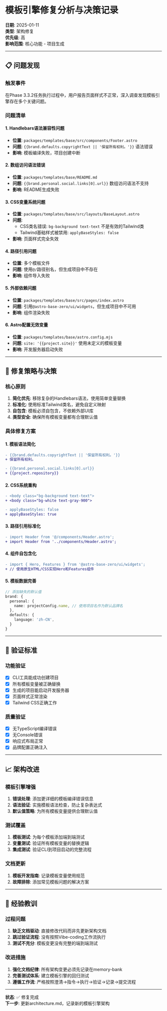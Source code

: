 # 模板引擎修复分析与决策记录

**日期**: 2025-01-11  
**类型**: 架构修复  
**优先级**: 高  
**影响范围**: 核心功能 - 项目生成

---

## 📋 问题发现

### 触发事件
在Phase 3.3.2任务执行过程中，用户报告页面样式不正常，深入调查发现模板引擎存在多个关键问题。

### 问题清单

#### 1. Handlebars语法兼容性问题
- **位置**: `packages/templates/base/src/components/Footer.astro`
- **问题**: `{{brand.defaults.copyrightText || '保留所有权利。'}}` 语法错误
- **影响**: 模板编译失败，项目创建中断

#### 2. 数组访问语法错误  
- **位置**: `packages/templates/base/README.md`
- **问题**: `{{brand.personal.social.links[0].url}}` 数组访问语法不支持
- **影响**: README生成失败

#### 3. CSS变量系统问题
- **位置**: `packages/templates/base/src/layouts/BaseLayout.astro`
- **问题**: 
  - CSS类名错误: `bg-background text-text` 不是有效的Tailwind类
  - Tailwind基础样式被禁用: `applyBaseStyles: false`
- **影响**: 页面样式完全失效

#### 4. 路径引用问题
- **位置**: 多个模板文件
- **问题**: 使用`@/`路径别名，但生成项目中不存在
- **影响**: 组件导入失败

#### 5. 外部依赖问题
- **位置**: `packages/templates/base/src/pages/index.astro`
- **问题**: 引用`@astro-base-zero/ui/widgets`，但生成项目中不可用
- **影响**: 组件渲染失败

#### 6. Astro配置无效变量
- **位置**: `packages/templates/base/astro.config.mjs`
- **问题**: `site: '{{project.site}}'` 使用未定义的模板变量
- **影响**: 开发服务器启动失败

---

## 🔧 修复策略与决策

### 核心原则
1. **简化优先**: 移除复杂的Handlebars语法，使用简单变量替换
2. **标准化**: 使用标准Tailwind类名，避免自定义映射
3. **自包含**: 模板必须自包含，不依赖外部UI库
4. **类型安全**: 确保所有模板变量都有合理默认值

### 具体修复方案

#### 1. 模板语法简化
```diff
- {{brand.defaults.copyrightText || '保留所有权利。'}}
+ 保留所有权利。

- {{brand.personal.social.links[0].url}}
+ {{project.repository}}
```

#### 2. CSS系统重构
```diff
- <body class="bg-background text-text">
+ <body class="bg-white text-gray-900">

- applyBaseStyles: false
+ applyBaseStyles: true
```

#### 3. 路径引用标准化
```diff
- import Header from '@/components/Header.astro';
+ import Header from '../components/Header.astro';
```

#### 4. 组件自包含化
```diff
- import { Hero, Features } from '@astro-base-zero/ui/widgets';
+ // 使用原生HTML/CSS实现Hero和Features组件
```

#### 5. 模板数据完善
```typescript
// 添加缺失的默认值
brand: {
  personal: {
    name: projectConfig.name, // 使用项目名作为默认品牌名
  },
  defaults: {
    language: 'zh-CN',
  }
}
```

---

## 🧪 验证标准

### 功能验证
- [x] CLI工具能成功创建项目
- [x] 所有模板变量被正确替换
- [x] 生成的项目能启动开发服务器
- [x] 页面样式正常渲染
- [x] Tailwind CSS正确工作

### 质量验证
- [x] 无TypeScript编译错误
- [x] 无Console错误
- [x] 响应式布局正常
- [x] 品牌配置正确注入

---

## 📈 架构改进

### 模板引擎增强
1. **错误处理**: 添加更详细的模板编译错误信息
2. **语法验证**: 实施模板语法检查，防止复杂表达式
3. **默认值策略**: 为所有模板变量提供合理默认值

### 测试覆盖
1. **模板测试**: 为每个模板添加端到端测试
2. **变量测试**: 验证所有模板变量的替换逻辑
3. **集成测试**: 验证CLI到项目启动的完整流程

### 文档更新
1. **模板开发指南**: 记录模板变量使用规范
2. **故障排除**: 添加常见模板问题的解决方案

---

## 🎯 经验教训

### 过程问题
1. **缺乏文档驱动**: 直接修改代码而非先更新架构文档
2. **跳过验证流程**: 没有按照Vibe-coding工作流执行
3. **测试不充分**: 模板变更没有完整的端到端测试

### 改进措施
1. **强化文档纪律**: 所有架构变更必须先记录在memory-bank
2. **完善测试体系**: 建立模板引擎的回归测试
3. **遵循工作流**: 严格按照澄清→指令→执行→验证→记录→提交流程

---

**状态**: ✅ 修复完成  
**下一步**: 更新architecture.md，记录新的模板引擎架构 